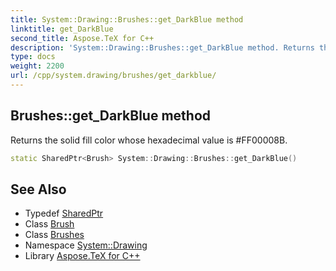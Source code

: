 ```yaml
---
title: System::Drawing::Brushes::get_DarkBlue method
linktitle: get_DarkBlue
second_title: Aspose.TeX for C++
description: 'System::Drawing::Brushes::get_DarkBlue method. Returns the solid fill color whose hexadecimal value is #FF00008B in C++.'
type: docs
weight: 2200
url: /cpp/system.drawing/brushes/get_darkblue/
---
```

## Brushes::get_DarkBlue method


Returns the solid fill color whose hexadecimal value is #FF00008B.

```cpp
static SharedPtr<Brush> System::Drawing::Brushes::get_DarkBlue()
```

## See Also

* Typedef [SharedPtr](../../../system/sharedptr/)
* Class [Brush](../../brush/)
* Class [Brushes](../)
* Namespace [System::Drawing](../../)
* Library [Aspose.TeX for C++](../../../)

